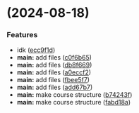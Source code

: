 #  (2024-08-18)


### Features

* idk ([ecc9f1d](https://github.com/mpzarickaya/study_2023-2024_os-intro/commit/ecc9f1d00e780bc83ec556c9ae64c98dec7ee7bb))
* **main:** add files ([c0f6b65](https://github.com/mpzarickaya/study_2023-2024_os-intro/commit/c0f6b651f03adeb685a4c5768cf24fe2639b70a5))
* **main:** add files ([db8f669](https://github.com/mpzarickaya/study_2023-2024_os-intro/commit/db8f669675aa61f44722bc418d04e947ce7154a4))
* **main:** add files ([a0eccf2](https://github.com/mpzarickaya/study_2023-2024_os-intro/commit/a0eccf2d029a6dc3627d7a3cdb42e1488e635746))
* **main:** add files ([fbee5f7](https://github.com/mpzarickaya/study_2023-2024_os-intro/commit/fbee5f7106225ab131ccef109e869e000857ceba))
* **main:** add files ([add67b7](https://github.com/mpzarickaya/study_2023-2024_os-intro/commit/add67b7076ef7fcaf2eaf7641eab1f654a1eb685))
* **main:** make course structure ([b74243f](https://github.com/mpzarickaya/study_2023-2024_os-intro/commit/b74243f8d2c4bd989fe2e6e518ac9d8be4c130ca))
* **main:** make course structure ([fabd18a](https://github.com/mpzarickaya/study_2023-2024_os-intro/commit/fabd18ae93003c61fc6bcdf950ea8cd6aae4cbc0))



